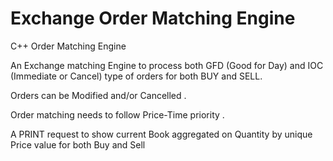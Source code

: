 # Exchange Order Matching Engine
C++ Order Matching Engine

An Exchange matching Engine to process both GFD (Good for Day) and IOC (Immediate or Cancel) type of orders for both BUY and SELL. 

Orders can be Modified and/or Cancelled .

Order matching needs to follow  Price-Time priority .

A PRINT request to show current Book aggregated on Quantity by unique Price value for both Buy and Sell 

